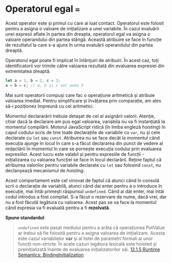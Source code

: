 # Operatorul egal `=`

Acest operator este și primul cu care ai luat contact. Operatorul este folosit pentru a asigna o valoare de inițializare a unei variabile. În cazul evaluării unei expresii aflate în partea din dreapta, operatorul egal va asigna o valoare operandului din partea stângă. Această atribuire se face în funcție de rezultatul la care s-a ajuns în urma evaluării operandului din partea dreaptă.

Operatorul egal poate fi implicat în înlănțuiri de atribuiri. În acest caz, toți identificatorii vor trimite către valoarea rezultată din evaluarea expresiei din extremitatea dreaptă.

```javascript
let a = 1, b = 2, c = 3;
a = b = c; // a, b și c vor avea 3
```

Mai sunt operatorii compuși care fac o operațiune aritmetică și atribuie valoarea imediat. Pentru simplificare și învățarea prin comparație, am ales să-i poziționez împreună cu cei aritmetici.

Momentul declararării trebuie detașat de cel al asignării valorii. Atenție, chiar dacă la declarare am pus egal valoarea, variabila nu va fi instanțiată la momentul compilării. Motorul JavaScript ridică (în limba engleză *hoisting*) în capul codului scris de tine toate declarațiile de variabile cu `var`, nu și cele declarate cu `let` sau `const`. Atribuirea nu se face decât la momentul când execuția ajunge în locul în care s-a făcut declararea din punct de vedere al redactării în momentul în care se pornește execuția codului prin evaluarea expresiilor. Acest lucru este valabil și pentru expresiile de funcții - inițializarea cu valoarea funcției se face în locul declarării. Reține faptul că atribuirea valorilor pentru variabile declarate cu `let` sau folosind `const`, nu declanșează mecanismul de *hoisting*.

Acest comportament este cel vinovat de faptul că atunci când în consolă scrii o declarație de variabilă, atunci când dai enter pentru a o introduce în execuție, mai întâi primești răspunsul `undefined`. Când ai dat enter, mai întâi codul introdus a fost compilat. S-a făcut o rezervare de nume, dacă vrei, dar nu a fost făcută legătura cu valoarea. Acest pas se va face la momentul când expresia va fi evaluată pentru a fi **rezolvată**.

**Spune standardul**:

> `undefined` este pasat mediului pentru a arăta că operațiunea PutValue ar trebui să fie folosită pentru a asigna valoarea de inițializare. Acesta este cazul variabilelor **var** și al listei de parametri formali ai unor funcții non-stricte. În acele cazuri legătura lexicală este hoisted și preinițializată înainte de evaluarea inițializatorilor săi. [12.1.5 Runtime Semantics: BindingInitialization](https://www.ecma-international.org/ecma-262/8.0/index.html#sec-functiondeclarationinstantiation)
